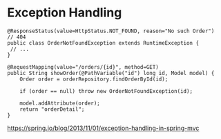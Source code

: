 # Exception Handling

````
@ResponseStatus(value=HttpStatus.NOT_FOUND, reason="No such Order")  // 404
public class OrderNotFoundException extends RuntimeException {
 // ...
}
````
````
@RequestMapping(value="/orders/{id}", method=GET)
public String showOrder(@PathVariable("id") long id, Model model) {
	Order order = orderRepository.findOrderById(id);

	if (order == null) throw new OrderNotFoundException(id);

	model.addAttribute(order);
	return "orderDetail";
}
````
https://spring.io/blog/2013/11/01/exception-handling-in-spring-mvc